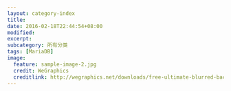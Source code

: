 ```yaml
---
layout: category-index
title: 
date: 2016-02-18T22:44:54+08:00
modified:
excerpt:
subcategory: 所有分类
tags: [MariaDB]
image:
  feature: sample-image-2.jpg
  credit: WeGraphics
  creditlink: http://wegraphics.net/downloads/free-ultimate-blurred-background-pack/
---
```


